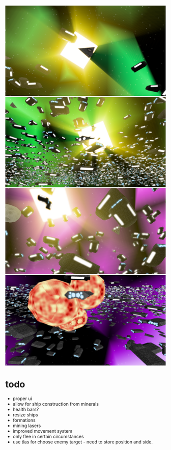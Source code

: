 ![](readme/fighter.png)
![](readme/fleet.png)
![](readme/rays.png)
![](readme/explosions.png)
# todo

* proper ui
* allow for ship construction from minerals
* health bars?
* resize ships
* formations
* mining lasers
* improved movement system
* only flee in certain circumstances
* use tlas for choose enemy target - need to store position and side.
